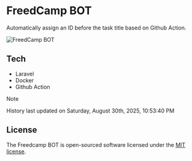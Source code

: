 # FreedCamp BOT

Automatically assign an ID before the task title based on Github Action.

![FreedCamp BOT](https://repository-images.githubusercontent.com/737932867/7d34798b-2680-471c-b089-a78a718d3d6a)

## Tech

- Laravel
- Docker
- Github Action

> [!NOTE]  
> History last updated on Saturday, August 30th, 2025, 10:53:40 PM

## License

The Freedcamp BOT is open-sourced software licensed under the [MIT license](https://opensource.org/licenses/MIT).
